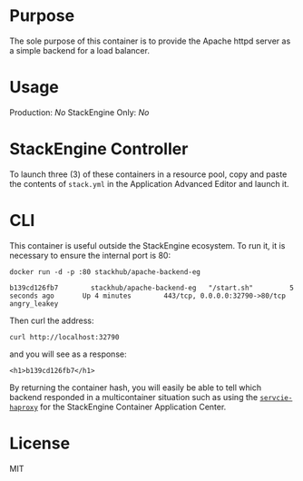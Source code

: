 # Purpose

The sole purpose of this container is to provide the Apache httpd server 
as a simple backend for a load balancer.  

# Usage

Production: *No*
StackEngine Only: *No*

# StackEngine Controller

To launch three (3) of these containers in a resource pool, copy and 
paste the contents of `stack.yml` in the Application Advanced Editor 
and launch it.

# CLI

This container is useful outside the StackEngine ecosystem.  To run it, it is 
necessary to ensure the internal port is 80:

`docker run -d -p :80 stackhub/apache-backend-eg`

`b139cd126fb7        stackhub/apache-backend-eg   "/start.sh"         5 seconds ago       Up 4 minutes        443/tcp, 0.0.0.0:32790->80/tcp   angry_leakey`

Then curl the address:

`curl http://localhost:32790`

and you will see as a response:

`<h1>b139cd126fb7</h1>`

By returning the container hash, you will easily be able to tell which backend
responded in a multicontainer situation such as using the 
[`servcie-haproxy`](http://github.com/stackhub-haproxy) 
for the StackEngine Container Application Center.

# License 

MIT